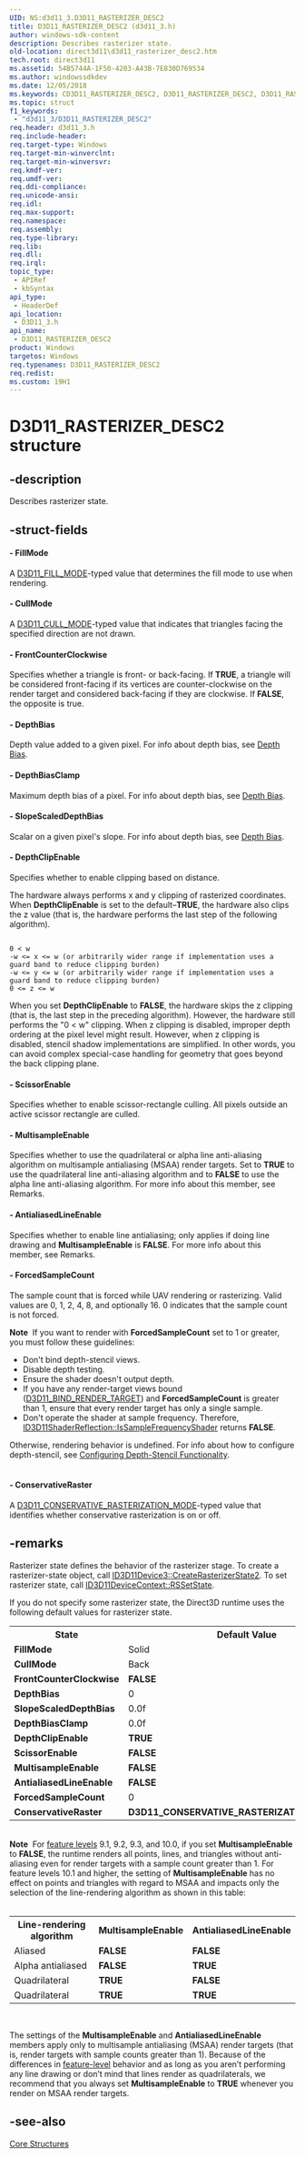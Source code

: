 ```yaml
---
UID: NS:d3d11_3.D3D11_RASTERIZER_DESC2
title: D3D11_RASTERIZER_DESC2 (d3d11_3.h)
author: windows-sdk-content
description: Describes rasterizer state.
old-location: direct3d11\d3d11_rasterizer_desc2.htm
tech.root: direct3d11
ms.assetid: 54B5744A-1F50-4203-A43B-7E830D769534
ms.author: windowssdkdev
ms.date: 12/05/2018
ms.keywords: CD3D11_RASTERIZER_DESC2, D3D11_RASTERIZER_DESC2, D3D11_RASTERIZER_DESC2 structure [Direct3D 11], d3d11_3/D3D11_RASTERIZER_DESC2, direct3d11.d3d11_rasterizer_desc2
ms.topic: struct
f1_keywords: 
 - "d3d11_3/D3D11_RASTERIZER_DESC2"
req.header: d3d11_3.h
req.include-header: 
req.target-type: Windows
req.target-min-winverclnt: 
req.target-min-winversvr: 
req.kmdf-ver: 
req.umdf-ver: 
req.ddi-compliance: 
req.unicode-ansi: 
req.idl: 
req.max-support: 
req.namespace: 
req.assembly: 
req.type-library: 
req.lib: 
req.dll: 
req.irql: 
topic_type:
 - APIRef
 - kbSyntax
api_type:
 - HeaderDef
api_location:
 - D3D11_3.h
api_name:
 - D3D11_RASTERIZER_DESC2
product: Windows
targetos: Windows
req.typenames: D3D11_RASTERIZER_DESC2
req.redist: 
ms.custom: 19H1
---
```


# D3D11_RASTERIZER_DESC2 structure


## -description


Describes rasterizer state.


## -struct-fields




#### - FillMode

A <a href="https://docs.microsoft.com/windows/desktop/api/d3d11/ne-d3d11-d3d11_fill_mode">D3D11_FILL_MODE</a>-typed value that determines the fill mode to use when rendering.


#### - CullMode

A <a href="https://docs.microsoft.com/windows/desktop/api/d3d11/ne-d3d11-d3d11_cull_mode">D3D11_CULL_MODE</a>-typed value that indicates that triangles facing the specified direction are not drawn.


#### - FrontCounterClockwise

Specifies whether a triangle is front- or back-facing. If <b>TRUE</b>, a triangle will be considered front-facing if its vertices are counter-clockwise on the render target and considered back-facing if they are clockwise. If <b>FALSE</b>, the opposite is true.


#### - DepthBias

Depth value added to a given pixel. For info about depth bias, see <a href="https://docs.microsoft.com/windows/desktop/direct3d11/d3d10-graphics-programming-guide-output-merger-stage-depth-bias">Depth Bias</a>.


#### - DepthBiasClamp

Maximum depth bias of a pixel. For info about depth bias, see <a href="https://docs.microsoft.com/windows/desktop/direct3d11/d3d10-graphics-programming-guide-output-merger-stage-depth-bias">Depth Bias</a>.


#### - SlopeScaledDepthBias

Scalar on a given pixel's slope. For info about depth bias, see <a href="https://docs.microsoft.com/windows/desktop/direct3d11/d3d10-graphics-programming-guide-output-merger-stage-depth-bias">Depth Bias</a>.


#### - DepthClipEnable

Specifies whether to enable clipping based on distance.

The hardware always performs x and y clipping of rasterized coordinates. When <b>DepthClipEnable</b> is set to the default–<b>TRUE</b>, the hardware also clips the z value (that is, the hardware performs the last step of the following algorithm).


<pre class="syntax" xml:space="preserve"><code>
0 &lt; w
-w &lt;= x &lt;= w (or arbitrarily wider range if implementation uses a guard band to reduce clipping burden)
-w &lt;= y &lt;= w (or arbitrarily wider range if implementation uses a guard band to reduce clipping burden)
0 &lt;= z &lt;= w
</code></pre>
When you set <b>DepthClipEnable</b> to <b>FALSE</b>, the hardware skips the z clipping (that is, the last step in the preceding algorithm). However, the hardware still performs the "0 &lt; w" clipping. When z clipping is disabled, improper depth ordering at the pixel level might result. However, when z clipping is disabled, stencil shadow implementations are simplified. In other words, you can avoid complex special-case handling for geometry that goes beyond the back clipping plane.



#### - ScissorEnable

Specifies whether to enable scissor-rectangle culling. All pixels outside an active scissor rectangle are culled.


#### - MultisampleEnable

Specifies whether to use the quadrilateral or alpha line anti-aliasing algorithm on multisample antialiasing (MSAA) render targets. Set to <b>TRUE</b> to use the quadrilateral line anti-aliasing algorithm and to <b>FALSE</b> to use the alpha line anti-aliasing algorithm. For more info about this member, see Remarks.


#### - AntialiasedLineEnable

Specifies whether to enable line antialiasing; only applies if doing line drawing and <b>MultisampleEnable</b> is <b>FALSE</b>. For more info about this member, see Remarks.


#### - ForcedSampleCount

The sample count that is forced while UAV rendering or rasterizing. Valid values are 0, 1, 2, 4, 8, and optionally 16. 0 indicates that the sample count is not forced.

<div class="alert"><b>Note</b>  If you want to render with <b>ForcedSampleCount</b> set to 1 or greater, you must follow these guidelines: 

<ul>
<li>Don't bind depth-stencil views.</li>
<li>Disable depth testing.</li>
<li>Ensure the shader doesn't output depth.</li>
<li>If you have any render-target views bound (<a href="https://docs.microsoft.com/windows/desktop/api/d3d11/ne-d3d11-d3d11_bind_flag">D3D11_BIND_RENDER_TARGET</a>) and <b>ForcedSampleCount</b> is greater than 1, ensure that every render target has only a single sample.</li>
<li>Don't operate the shader at sample frequency. Therefore, <a href="https://docs.microsoft.com/windows/desktop/api/d3d11shader/nf-d3d11shader-id3d11shaderreflection-issamplefrequencyshader">ID3D11ShaderReflection::IsSampleFrequencyShader</a> returns <b>FALSE</b>.</li>
</ul>Otherwise, rendering behavior is undefined. For info about how to configure depth-stencil, see <a href="https://docs.microsoft.com/windows/desktop/direct3d11/d3d10-graphics-programming-guide-depth-stencil">Configuring Depth-Stencil Functionality</a>.</div>
<div> </div>

#### - ConservativeRaster

A <a href="https://docs.microsoft.com/windows/desktop/api/d3d11_3/ne-d3d11_3-d3d11_conservative_rasterization_mode">D3D11_CONSERVATIVE_RASTERIZATION_MODE</a>-typed value that identifies whether conservative rasterization is on or off.


## -remarks



Rasterizer state defines the behavior of the rasterizer stage. To create a rasterizer-state object, call <a href="https://docs.microsoft.com/windows/desktop/api/d3d11_3/nf-d3d11_3-id3d11device3-createrasterizerstate2">ID3D11Device3::CreateRasterizerState2</a>. To set rasterizer state, call <a href="https://docs.microsoft.com/windows/desktop/api/d3d11/nf-d3d11-id3d11devicecontext-rssetstate">ID3D11DeviceContext::RSSetState</a>.

If you do not specify some rasterizer state,  the Direct3D runtime uses the following default values for rasterizer state.

<table>
<tr>
<th>State</th>
<th>Default Value</th>
</tr>
<tr>
<td><b>FillMode</b></td>
<td>Solid</td>
</tr>
<tr>
<td><b>CullMode</b></td>
<td>Back</td>
</tr>
<tr>
<td><b>FrontCounterClockwise</b></td>
<td><b>FALSE</b></td>
</tr>
<tr>
<td><b>DepthBias</b></td>
<td>0</td>
</tr>
<tr>
<td><b>SlopeScaledDepthBias</b></td>
<td>0.0f</td>
</tr>
<tr>
<td><b>DepthBiasClamp</b></td>
<td>0.0f</td>
</tr>
<tr>
<td><b>DepthClipEnable</b></td>
<td><b>TRUE</b></td>
</tr>
<tr>
<td><b>ScissorEnable</b></td>
<td><b>FALSE</b></td>
</tr>
<tr>
<td><b>MultisampleEnable</b></td>
<td><b>FALSE</b></td>
</tr>
<tr>
<td><b>AntialiasedLineEnable</b></td>
<td><b>FALSE</b></td>
</tr>
<tr>
<td><b>ForcedSampleCount</b></td>
<td>0</td>
</tr>
<tr>
<td><b>ConservativeRaster</b></td>
<td><b>D3D11_CONSERVATIVE_RASTERIZATION_MODE_OFF</b></td>
</tr>
</table>
 

<div class="alert"><b>Note</b>  For <a href="https://docs.microsoft.com/windows/desktop/direct3d11/overviews-direct3d-11-devices-downlevel-intro">feature levels</a> 9.1, 9.2, 9.3, and 10.0, if you set <b>MultisampleEnable</b> to <b>FALSE</b>, the runtime renders all points, lines, and triangles without anti-aliasing even for render targets with a sample count greater than 1. For feature levels 10.1 and higher, the setting of <b>MultisampleEnable</b> has no effect on points and triangles with regard to MSAA and impacts only the selection of the line-rendering algorithm as shown in this table:</div>
<div> </div>

<table>
<tr>
<th>Line-rendering algorithm</th>
<th><b>MultisampleEnable</b></th>
<th><b>AntialiasedLineEnable</b></th>
</tr>
<tr>
<td>Aliased</td>
<td><b>FALSE</b></td>
<td><b>FALSE</b></td>
</tr>
<tr>
<td>Alpha antialiased</td>
<td><b>FALSE</b></td>
<td><b>TRUE</b></td>
</tr>
<tr>
<td>Quadrilateral</td>
<td><b>TRUE</b></td>
<td><b>FALSE</b></td>
</tr>
<tr>
<td>Quadrilateral</td>
<td><b>TRUE</b></td>
<td><b>TRUE</b></td>
</tr>
</table>
 



The settings of the <b>MultisampleEnable</b> and <b>AntialiasedLineEnable</b> members apply only to multisample antialiasing (MSAA) render targets (that is, render targets with sample counts greater than 1). Because of the differences in <a href="https://docs.microsoft.com/windows/desktop/direct3d11/overviews-direct3d-11-devices-downlevel-intro">feature-level</a> behavior and as long as you aren’t performing any line drawing or don’t mind that lines render as quadrilaterals, we recommend that you always set <b>MultisampleEnable</b> to <b>TRUE</b> whenever you render on MSAA render targets.




## -see-also




<a href="https://docs.microsoft.com/windows/desktop/direct3d11/d3d11-graphics-reference-d3d11-core-structures">Core Structures</a>
 

 

